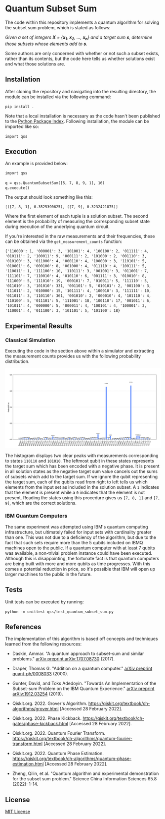 # Quantum Subset Sum

The code within this repository implements a quantum algorithm for solving the subset sum problem, which is stated as follows:

<i>Given a set of integers <b>X</b> = {<b>x<sub>1</sub></b>, <b>x<sub>2</sub></b>, ..., <b>x<sub>n</sub></b>} and a target sum <b>s</b>, determine those subsets whose elements add to <b>s</b>.</i>

Some authors are only concerned with whether or not such a subset exists, rather than its contents, but the code here tells us whether solutions exist and what those solutions are.

## Installation

After cloning the repository and navigating into the resulting directory, the module can be installed via the following command:

`pip install .`

Note that a local installation is necessary as the code hasn't been published to the [Python Package Index](https://pypi.org/). Following installation, the module can be imported like so:

`import qss`

## Execution

An example is provided below:

```
import qss

q = qss.QuantumSubsetSum([5, 7, 8, 9, 1], 16)
q.execute()
```

The output should look something like this:

```
[([7, 8, 1], 0.3525390625), ([7, 9], 0.3232421875)]
```

Where the first element of each tuple is a solution subset. The second element is the probability of measuring the corresponding subset state during execution of the underlying quantum circuit.

If you're interested in the raw measurements and their frequencies, these can be obtained via the `get_measurement_counts` function:

```
{'110000': 1, '000001': 3, '101001': 4, '100100': 2, '011111': 4, '010111': 2, '100011': 9, '000111': 2, '101000': 2, '001110': 3, '010100': 3, '011000': 4, '000110': 4, '100000': 3, '110101': 5, '010001': 6, '000100': 8, '001000': 4, '011110': 4, '100111': 5, '110011': 1, '111100': 10, '110111': 3, '001001': 3, '011001': 7, '111101': 7, '110010': 4, '010110': 6, '001111': 3, '010010': 8, '111000': 5, '111010': 19, '000101': 7, '010011': 5, '111110': 5, '011010': 3, '101010': 331, '001101': 5, '010101': 2, '001100': 3, '111011': 2, '010000': 15, '101111': 4, '100010': 3, '111111': 10, '011011': 3, '110110': 361, '001010': 2, '000010': 4, '101110': 4, '110100': 5, '011101': 5, '111001': 18, '100110': 17, '001011': 6, '101011': 4, '000000': 5, '000011': 4, '100101': 4, '100001': 3, '110001': 4, '011100': 3, '101101': 5, '101100': 18}
```

## Experimental Results

### Classical Simulation

Executing the code in the section above within a simulator and extracting the measurement counts provides us with the following probability distribution.

![Measurement Counts](images/measurement_counts.png)

The histogram displays two clear peaks with measurements corresponding to states `110110` and `101010`. The leftmost qubit in these states represents the target sum which has been encoded with a negative phase. It is present in all solution states as the negative target sum value cancels out the sums of subsets which add to the target sum. If we ignore the qubit representing the target sum, each of the qubits read from right to left tells us which elements from the input set as included in the solution subset. A `1` indicates that the element is present while a `0` indicates that the element is not present. Reading the states using this procedure gives us `[7, 8, 1]` and `[7, 9]`, which are the correct solutions.

### IBM Quantum Computers

The same experiment was attempted using IBM's quantum computing infrastructure, but ultimately failed for input sets with cardinality greater than one. This was not due to a deficiency of the algorithm, but due to the fact that such sets require more than the 5 qubits included on IBMQ machines open to the public. If a quantum computer with at least 7 qubits was available, a non-trivial problem instance could have been executed. Although this is disappointing, the fortunate fact is that quantum computers are being built with more and more qubits as time progresses. With this comes a potential reduction in price, so it's possible that IBM will open up larger machines to the public in the future.

## Tests

Unit tests can be executed by running:

`python -m unittest qss/test_quantum_subset_sum.py`

## References

The implementation of this algorithm is based off concepts and techniques learned from the following resources:

* Daskin, Ammar. "A quantum approach to subset-sum and similar problems." [arXiv preprint arXiv:1707.08730](https://arxiv.org/pdf/1707.08730) (2017).

* Draper, Thomas G. "Addition on a quantum computer." [arXiv preprint quant-ph/0008033](https://arxiv.org/abs/quant-ph/0008033) (2000).

* Gunter, David, and Toks Adedoyin. "Towards An Implementation of the Subset-sum Problem on the IBM Quantum Experience." [arXiv preprint arXiv:1912.03254](https://arxiv.org/pdf/1912.03254) (2019).

* Qiskit.org. 2022. Grover's Algorithm. <https://qiskit.org/textbook/ch-algorithms/grover.html> [Accessed 28 February 2022].

* Qiskit.org. 2022. Phase Kickback. <https://qiskit.org/textbook/ch-gates/phase-kickback.html> [Accessed 28 February 2022].

* Qiskit.org. 2022. Quantum Fourier Transform. <https://qiskit.org/textbook/ch-algorithms/quantum-fourier-transform.html> [Accessed 28 February 2022].

* Qiskit.org. 2022. Quantum Phase Estimation. <https://qiskit.org/textbook/ch-algorithms/quantum-phase-estimation.html> [Accessed 28 February 2022].

* Zheng, Qilin, et al. "Quantum algorithm and experimental demonstration for the subset sum problem." Science China Information Sciences 65.8 (2022): 1-14.


## License

[MIT License](https://github.com/Qiskit/qiskit-terra/blob/main/LICENSE.txt)